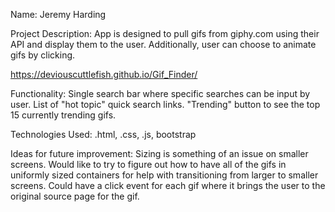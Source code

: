Name: Jeremy Harding

Project Description: App is designed to pull gifs from giphy.com using their API and display them to the user. Additionally, user can choose to animate gifs by clicking.

https://deviouscuttlefish.github.io/Gif_Finder/

Functionality: Single search bar where specific searches can be input by user. List of "hot topic" quick search links. "Trending" button to see the top 15 currently trending gifs.

Technologies Used: .html, .css, .js, bootstrap

Ideas for future improvement: Sizing is something of an issue on smaller screens. Would like to try to figure out how to have all of the gifs in uniformly sized containers for help with transitioning from larger to smaller screens. Could have a click event for each gif where it brings the user to the original source page for the gif. 
